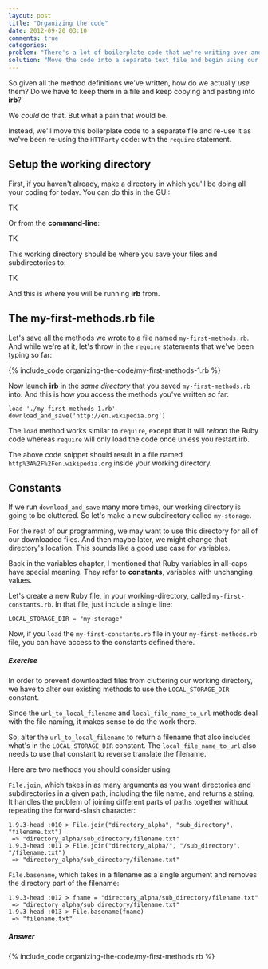 ```yaml
---
layout: post
title: "Organizing the code"
date: 2012-09-20 03:10
comments: true
categories: 
problem: "There's a lot of boilerplate code that we're writing over and over."
solution: "Move the code into a separate text file and begin using our text-editor."
---
```


So given all the method definitions we've written, how do we actually *use* them? Do we have to keep them in a file and keep copying and pasting into **irb**?

We *could* do that. But what a pain that would be.

Instead, we'll move this boilerplate code to a separate file and re-use it as we've been re-using the `HTTParty` code: with the `require` statement.

## Setup the working directory

First, if you haven't already, make a directory in which you'll be doing all your coding for today. You can do this in the GUI:

TK

Or from the **command-line**:

TK

This working directory should be where you save your files and subdirectories to:

TK

And this is where you will be running **irb** from.


## The my-first-methods.rb file

Let's save all the methods we wrote to a file named `my-first-methods.rb`. And while we're at it, let's throw in the `require` statements that we've been typing so far:

{% include_code organizing-the-code/my-first-methods-1.rb %}


Now launch **irb** in the *same directory* that you saved `my-first-methods.rb` into. And this is how you access the methods you've written so far:

```
load './my-first-methods-1.rb'
download_and_save('http://en.wikipedia.org')
```

The `load` method works similar to `require`, except that it will *reload* the Ruby code whereas `require` will only load the code once unless you restart irb.

The above code snippet should result in a file named `http%3A%2F%2Fen.wikipedia.org` inside your working directory.


## Constants

If we run `download_and_save` many more times, our working directory is going to be cluttered. So let's make a new subdirectory called `my-storage`.

For the rest of our programming, we may want to use this directory for all of our downloaded files. And then maybe later, we might change that directory's location. This sounds like a good use case for variables.

Back in the variables chapter, I mentioned that Ruby variables in all-caps have special meaning. They refer to **constants**, variables with unchanging values.

Let's create a new Ruby file, in your working-directory, called `my-first-constants.rb`. In that file, just include a single line:

`LOCAL_STORAGE_DIR = "my-storage"`

Now, if you `load` the `my-first-constants.rb` file in your `my-first-methods.rb` file, you can have access to the constants defined there.

##### Exercise

In order to prevent downloaded files from cluttering our working directory, we have to alter our existing methods to use the `LOCAL_STORAGE_DIR` constant.

Since the `url_to_local_filename` and `local_file_name_to_url` methods deal with the file naming, it makes sense to do the work there.

So, alter the `url_to_local_filename` to return a filename that also includes what's in the `LOCAL_STORAGE_DIR` constant. The `local_file_name_to_url` also needs to use that constant to reverse translate the filename.

Here are two methods you should consider using:

`File.join`, which takes in as many arguments as you want directories and subdirectories in a given path, including the file name, and returns a string. It handles the problem of joining different parts of paths together without repeating the forward-slash character:

```
1.9.3-head :010 > File.join("directory_alpha", "sub_directory", "filename.txt")
 => "directory_alpha/sub_directory/filename.txt"
1.9.3-head :011 > File.join("directory_alpha/", "/sub_directory", "/filename.txt")
 => "directory_alpha/sub_directory/filename.txt" 
```

`File.basename`, which takes in a filename as a single argument and removes the directory part of the filename:

```
1.9.3-head :012 > fname = "directory_alpha/sub_directory/filename.txt" 
 => "directory_alpha/sub_directory/filename.txt" 
1.9.3-head :013 > File.basename(fname)
 => "filename.txt"
```



##### Answer

{% include_code organizing-the-code/my-first-methods.rb %}





